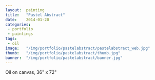 ```yaml
---
layout:  painting
title:   "Pastel Abstract"
date:    2014-01-20
categories:
 - portfolio
 - paintings
tags:
 - oil
image:   "/img/portfolio/pastelabstract/pastelabstract_web.jpg"
thumb:   "/img/portfolio/pastelabstract/thumb.jpg"
banner:  "/img/portfolio/pastelabstract/banner.jpg"
---
```


Oil on canvas, 36" x 72"  
